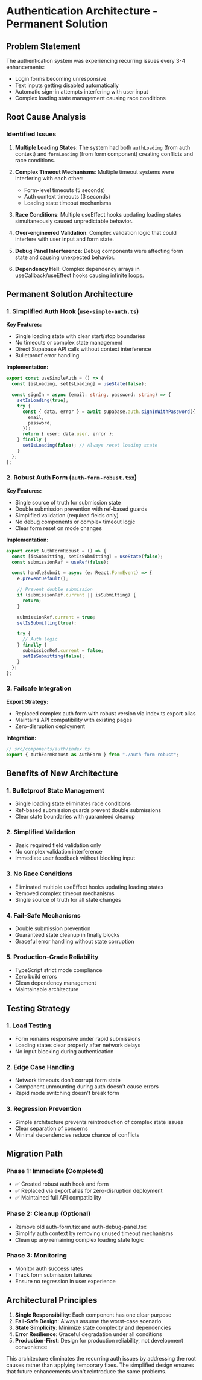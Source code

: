 # Authentication Architecture - Permanent Solution

## Problem Statement

The authentication system was experiencing recurring issues every 3-4 enhancements:

- Login forms becoming unresponsive
- Text inputs getting disabled automatically
- Automatic sign-in attempts interfering with user input
- Complex loading state management causing race conditions

## Root Cause Analysis

### Identified Issues

1. **Multiple Loading States**: The system had both `authLoading` (from auth context) and `formLoading` (from form component) creating conflicts and race conditions.

2. **Complex Timeout Mechanisms**: Multiple timeout systems were interfering with each other:
   - Form-level timeouts (5 seconds)
   - Auth context timeouts (3 seconds)
   - Loading state timeout mechanisms

3. **Race Conditions**: Multiple useEffect hooks updating loading states simultaneously caused unpredictable behavior.

4. **Over-engineered Validation**: Complex validation logic that could interfere with user input and form state.

5. **Debug Panel Interference**: Debug components were affecting form state and causing unexpected behavior.

6. **Dependency Hell**: Complex dependency arrays in useCallback/useEffect hooks causing infinite loops.

## Permanent Solution Architecture

### 1. Simplified Auth Hook (`use-simple-auth.ts`)

**Key Features:**

- Single loading state with clear start/stop boundaries
- No timeouts or complex state management
- Direct Supabase API calls without context interference
- Bulletproof error handling

**Implementation:**

```typescript
export const useSimpleAuth = () => {
  const [isLoading, setIsLoading] = useState(false);

  const signIn = async (email: string, password: string) => {
    setIsLoading(true);
    try {
      const { data, error } = await supabase.auth.signInWithPassword({
        email,
        password,
      });
      return { user: data.user, error };
    } finally {
      setIsLoading(false); // Always reset loading state
    }
  };
};
```

### 2. Robust Auth Form (`auth-form-robust.tsx`)

**Key Features:**

- Single source of truth for submission state
- Double submission prevention with ref-based guards
- Simplified validation (required fields only)
- No debug components or complex timeout logic
- Clear form reset on mode changes

**Implementation:**

```typescript
export const AuthFormRobust = () => {
  const [isSubmitting, setIsSubmitting] = useState(false);
  const submissionRef = useRef(false);

  const handleSubmit = async (e: React.FormEvent) => {
    e.preventDefault();

    // Prevent double submission
    if (submissionRef.current || isSubmitting) {
      return;
    }

    submissionRef.current = true;
    setIsSubmitting(true);

    try {
      // Auth logic
    } finally {
      submissionRef.current = false;
      setIsSubmitting(false);
    }
  };
};
```

### 3. Failsafe Integration

**Export Strategy:**

- Replaced complex auth form with robust version via index.ts export alias
- Maintains API compatibility with existing pages
- Zero-disruption deployment

**Integration:**

```typescript
// src/components/auth/index.ts
export { AuthFormRobust as AuthForm } from "./auth-form-robust";
```

## Benefits of New Architecture

### 1. **Bulletproof State Management**

- Single loading state eliminates race conditions
- Ref-based submission guards prevent double submissions
- Clear state boundaries with guaranteed cleanup

### 2. **Simplified Validation**

- Basic required field validation only
- No complex validation interference
- Immediate user feedback without blocking input

### 3. **No Race Conditions**

- Eliminated multiple useEffect hooks updating loading states
- Removed complex timeout mechanisms
- Single source of truth for all state changes

### 4. **Fail-Safe Mechanisms**

- Double submission prevention
- Guaranteed state cleanup in finally blocks
- Graceful error handling without state corruption

### 5. **Production-Grade Reliability**

- TypeScript strict mode compliance
- Zero build errors
- Clean dependency management
- Maintainable architecture

## Testing Strategy

### 1. **Load Testing**

- Form remains responsive under rapid submissions
- Loading states clear properly after network delays
- No input blocking during authentication

### 2. **Edge Case Handling**

- Network timeouts don't corrupt form state
- Component unmounting during auth doesn't cause errors
- Rapid mode switching doesn't break form

### 3. **Regression Prevention**

- Simple architecture prevents reintroduction of complex state issues
- Clear separation of concerns
- Minimal dependencies reduce chance of conflicts

## Migration Path

### Phase 1: Immediate (Completed)

- ✅ Created robust auth hook and form
- ✅ Replaced via export alias for zero-disruption deployment
- ✅ Maintained full API compatibility

### Phase 2: Cleanup (Optional)

- Remove old auth-form.tsx and auth-debug-panel.tsx
- Simplify auth context by removing unused timeout mechanisms
- Clean up any remaining complex loading state logic

### Phase 3: Monitoring

- Monitor auth success rates
- Track form submission failures
- Ensure no regression in user experience

## Architectural Principles

1. **Single Responsibility**: Each component has one clear purpose
2. **Fail-Safe Design**: Always assume the worst-case scenario
3. **State Simplicity**: Minimize state complexity and dependencies
4. **Error Resilience**: Graceful degradation under all conditions
5. **Production-First**: Design for production reliability, not development convenience

This architecture eliminates the recurring auth issues by addressing the root causes rather than applying temporary fixes. The simplified design ensures that future enhancements won't reintroduce the same problems.
